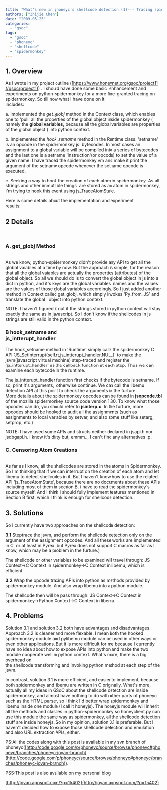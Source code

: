 ```yaml
---
title: "What's new in phoneyc's shellcode detection (1)--- Tracing spidermonkey"
authors: ["Zhijie Chen"]
date: "2009-05-25"
categories: 
  - "gsoc"
tags: 
  - "gsoc"
  - "phoneyc"
  - "shellcode"
  - "spidermonkey"
---
```


## 1. Overview

As I wrote in my project outline ([https://www.honeynet.org/gsoc/project1](/gsoc/project1)) . I should have done some basic  enhancement and experiments on python-spidermonkey for a more fine-granted tracing on spidermonkey. So till now what I have done on it includes:                                                                                

a. Implemented the _get\_globj_ method in the Context class, which enables one to 'pull' all the properties of the global object inside spidermonkey ( namely the **global variables,** because all the global variables are properties of the global object ) into python context.

b. Implemented the _hook\_setname_ method in the Runtime class. 'setname' is an opcode in the spidermonkey js  bytecodes. In most cases an assignment to a global variable will be compiled into a series of bytecodes and the last one is a setname 'instruction'(or opcode) to set the value of a given name. I have traced the spidermonkey vm and make it print the argument of the setname opcode whenever the setname opcode is executed.                

c. Seeking a way to hook the creation of each atom in spidermonkey. As all strings and other immutable things  are stored as an atom in spidermonkey, I'm trying to hook this event using js\_TraceAtomState.                   

Here is some details about the implementation and experiment results:                                           

## 2 Details
          
### A. get\_globj Method
          
As we know, python-spidermonkey didn't provide any API to get all the global vaiables at a time by now. But the approach is simple, for the reason that all the global vaiables are actually the properties (attributes) of the global object. So all we should do is to convert the global object in js into a dict in python, and it's keys are the global variables' names and the values are the values of those global variables accordingly. So I just added another method in Context called get\_globj, which simply invokes 'Py\_from\_JS' and translate the global   object into python context. 

NOTE: I haven't figured it out if the strings stored in python context will stay exactly the same as in javascript. So I don't know if the shellcodes in js strings are still valid in the python context. 

### B hook\_setname and js\_intterupt\_handler.                                                                 
The hook\_setname method in 'Runtime' simply calls the spidermonkey C API 'JS\_SetInterrupt(self.rt,js\_intterupt\_handler,NULL)' to make the jsvm(javascript virtual machine) step-traced and register the 'js\_intterupt\_handler' as the callback function at each step. Thus we can examine each bytecode in the runtime. 

The js\_intterupt\_handler function first checks if the bytecode is setname. If so, print it's arguments,  otherwise continue. We can call the libemu detection API at this point to check the arguments in the furture.   
More details about the spidermonkey opcodes can be found in **jsopcode.tbl** of the mozilla spidermonkey source code version 1.80. To know what those opcodes can do, you should refer to **jsinterp.c**. In the furture, more opcodes should be hooked to audit all the assignments (such as assignments to local variables by setvar, and also some stuff like setarg, setprop, etc.) 

NOTE: I have used some APIs and structs neither declared in jsapi.h nor jsdbgapi.h. I know it's dirty but, emmm.., I can't find any alternatives :p.

### C. Censoring Atom Creations
            
As far as I know, all the shellcodes are stored in the atoms in Spidermonkey. So I'm thinking that if we can interrupt on the creation of each atom and let libemu to detect shellcodes in it. But I haven't know how to use the related API 'js\_TraceAtomState', because there are no documents about these APIs including most of them in section B. I have to read the spidermonkey's source myself. And I think I should fully implement features mentioned in Section B first, which I think is enough for shellcode detection. 

## 3. Solutions

So I currently have two approaches on the shellcode detection:

**3.1** Steptrace the jsvm, and perform the shellcode detection only on the argument of the assignment opcodes. And all these works are implemented in C, or at least in Pyrex (but Pyrex does not support C macros as far as I know, which may be a problem in the furture.)

The shellcode or other variables to be examined will travel through: JS Context->C Context in spidermonkey->C Context in libemu, which is efficient.

**3.2** Wrap the opcode tracing APIs into python as methods provided by spidermonkey module. And also wrap libemu into a python module.

The shellcode then will be pass through: JS Context->C Context in spidermonkey->Python Context->C Context in libemu.

## 4. Problems

Solution 3.1 and solution 3.2 both have advantages and disadvantages. Approach 3.2 is cleaner and more flexable. I mean both the hooked spidermonkey module and pylibemu module can be used in other ways or even other applications. But it is more difficult for me because I currently have no idea about how to expose APIs into python and make the two module cooperate well in python context. What's more, there is a big overhead on   
the shellcode transforming and invoking python method at each step of the jsvm.

In contrast, solution 3.1 is more efficient, and easier to implement, because both spidermonkey and libemu are written in C originally. What's more, actually all my ideas in GSoC about the shellcode detection are inside spidermonkey, and almost have nothing to do with other parts of phoneyc such as the HTML parser, so I think I'd better wrap spidermonkey and libemu inside one module (I call it honeyjs). The honeyjs module will inherit all the methods and classes in python-spidermonkey so honeyclient.py can use this module the same way as spidermonkey, all the shellcode detection stuff are inside honeyjs. So in my opinion, solution 3.1 is preferable. But I haven't decided how to expose those shellcode detection and emulation and also URL extraction APIs, either.

PS:All the codes along with this post is available in my svn branch of phoneyc([http://code.google.com/p/phoneyc/source/browse/phoneyc#phoneyc/branches/phoneyc-joyan-branch](http://code.google.com/p/phoneyc/source/browse/phoneyc#phoneyc/branches/phoneyc-joyan-branch)).

PSS:This post is also available on my personal blog:

[http://joyan.appspot.com/?p=15402](http://joyan.appspot.com/?p=15402)
